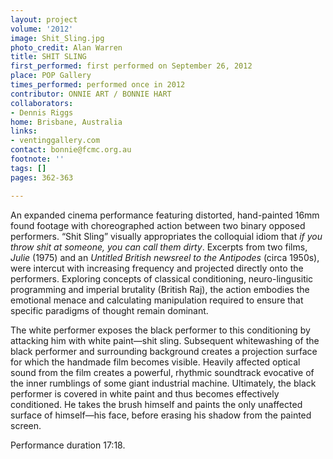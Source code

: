 ```yaml
---
layout: project
volume: '2012'
image: Shit_Sling.jpg
photo_credit: Alan Warren
title: SHIT SLING
first_performed: first performed on September 26, 2012
place: POP Gallery
times_performed: performed once in 2012
contributor: ONNIE ART / BONNIE HART
collaborators:
- Dennis Riggs
home: Brisbane, Australia
links:
- ventinggallery.com
contact: bonnie@fcmc.org.au
footnote: ''
tags: []
pages: 362-363

---
```


An expanded cinema performance featuring distorted, hand-painted 16mm found footage with choreographed action between two binary opposed performers. “Shit Sling” visually appropriates the colloquial idiom that _if you throw shit at someone, you can call them dirty_. Excerpts from two films, _Julie_ (1975) and an _Untitled British newsreel to the Antipodes_ (circa 1950s), were intercut with increasing frequency and projected directly onto the performers. Exploring concepts of classical conditioning, neuro-lingusitic programming and imperial brutality (British Raj), the action embodies the emotional menace and calculating manipulation required to ensure that specific paradigms of thought remain dominant.

The white performer exposes the black performer to this conditioning by attacking him with white paint—shit sling. Subsequent whitewashing of the black performer and surrounding background creates a projection surface for which the handmade film becomes visible. Heavily affected optical sound from the film creates a powerful, rhythmic soundtrack evocative of the inner rumblings of some giant industrial machine. Ultimately, the black performer is covered in white paint and thus becomes effectively conditioned. He takes the brush himself and paints the only unaffected surface of himself—his face, before erasing his shadow from the painted screen.

Performance duration 17:18.
